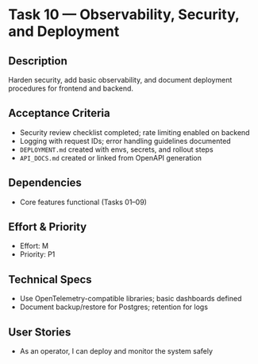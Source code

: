 # Task 10 — Observability, Security, and Deployment

## Description
Harden security, add basic observability, and document deployment procedures for frontend and backend.

## Acceptance Criteria
- Security review checklist completed; rate limiting enabled on backend
- Logging with request IDs; error handling guidelines documented
- `DEPLOYMENT.md` created with envs, secrets, and rollout steps
- `API_DOCS.md` created or linked from OpenAPI generation

## Dependencies
- Core features functional (Tasks 01–09)

## Effort & Priority
- Effort: M
- Priority: P1

## Technical Specs
- Use OpenTelemetry-compatible libraries; basic dashboards defined
- Document backup/restore for Postgres; retention for logs

## User Stories
- As an operator, I can deploy and monitor the system safely

